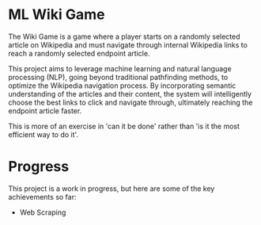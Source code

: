 # ML Wiki Game
The Wiki Game is a game where a player starts on a randomly selected article on Wikipedia and must navigate through internal Wikipedia links to reach a randomly selected endpoint article.

This project aims to leverage machine learning and natural language processing (NLP), going beyond traditional pathfinding methods, to optimize the Wikipedia navigation process. By incorporating semantic understanding of the articles and their content, the system will intelligently choose the best links to click and navigate through, ultimately reaching the endpoint article faster.

This is more of an exercise in 'can it be done' rather than 'is it the most efficient way to do it'.

# Progress
This project is a work in progress, but here are some of the key achievements so far:
* Web Scraping
